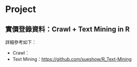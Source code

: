 # Project

## 實價登錄資料：Crawl + Text Mining in R
詳細參考如下：
* Crawl： 
* Text Mining：https://github.com/sueshow/R_Text-Mining

